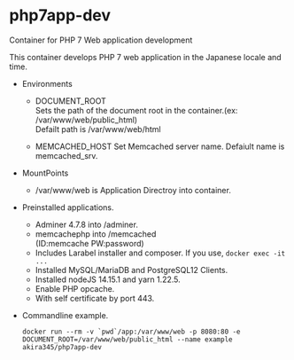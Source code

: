 # php7app-dev

Container for PHP 7 Web application development

This container develops PHP 7 web application in the Japanese locale and time.

- Environments

  - DOCUMENT_ROOT  
     Sets the path of the document root in the container.(ex: /var/www/web/public_html)  
    Defailt path is /var/www/web/html

  - MEMCACHED_HOST
    Set Memcached server name.
    Defaiult name is memcached_srv.

- MountPoints

  - /var/www/web is Application Directroy into container.

- Preinstalled applications.

  - Adminer 4.7.8 into /adminer.
  - memcachephp into /memcached  
    (ID:memcache PW:password)
  - Includes Larabel installer and composer. If you use, `docker exec -it ...`
  - Installed MySQL/MariaDB and PostgreSQL12 Clients.
  - Installed nodeJS 14.15.1 and yarn 1.22.5.
  - Enable PHP opcache.
  - With self certificate by port 443.

- Commandline example.

  `` docker run --rm -v `pwd`/app:/var/www/web -p 8080:80 -e DOCUMENT_ROOT=/var/www/web/public_html --name example akira345/php7app-dev ``
